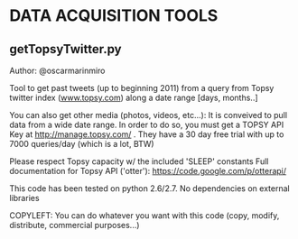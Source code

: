 DATA ACQUISITION TOOLS
======================

getTopsyTwitter.py
------------------
Author: @oscarmarinmiro

Tool to get past tweets (up to beginning 2011) from a query from Topsy twitter index (www.topsy.com) along a date range [days, months..]

You can also get other media (photos, videos, etc...): It is conveived to pull data from a wide date range. In order to do so, you must get a TOPSY API Key at http://manage.topsy.com/ . They have a 30 day free trial with up to 7000 queries/day (which is a lot, BTW)

Please respect Topsy capacity w/ the included 'SLEEP' constants
Full documentation for Topsy API ('otter'): https://code.google.com/p/otterapi/

This code has been tested on python 2.6/2.7. No dependencies on external libraries

COPYLEFT:
You can do whatever you want with this code (copy, modify, distribute, commercial purposes...)
